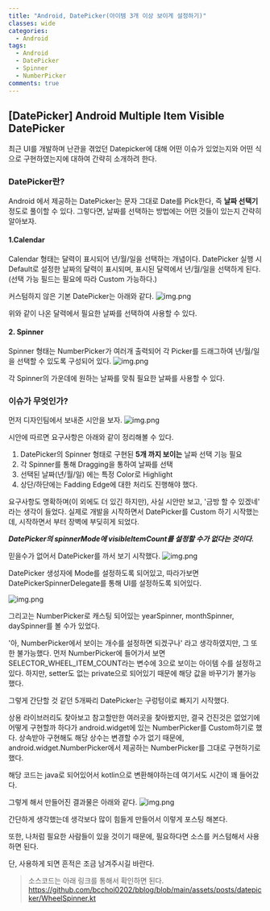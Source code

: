 ```yaml
---
title: "Android, DatePicker(아이템 3개 이상 보이게 설정하기)"
classes: wide
categories:
  - Android
tags:
  - Android
  - DatePicker
  - Spinner
  - NumberPicker
comments: true
---
```



## [DatePicker] Android Multiple Item Visible DatePicker 
최근 UI를 개발하며 난관을 겪었던 Datepicker에 대해 어떤 이슈가 있었는지와 어떤 식으로 구현하였는지에 대하여 간략히 소개하려 한다.

### DatePicker란?
Android 에서 제공하는 DatePicker는 문자 그대로 Date를 Pick한다, 즉 **날짜 선택기** 정도로 풀이할 수 있다. 
그렇다면, 날짜를 선택하는 방법에는 어떤 것들이 있는지 간략히 알아보자.

#### 1.Calendar
Calendar 형태는 달력이 표시되어 년/월/일을 선택하는 개념이다. 
DatePicker 실행 시 Default로 설정한 날짜의 달력이 표시되며, 표시된 달력에서 년/월/일을 선택하게 된다.(선택 가능 필드는 필요에 따라 Custom 가능하다.)

커스텀하지 않은 기본 DatePicker는 아래와 같다.
![img.png](https://github.com/bcchoi0202/bblog/blob/main/assets/posts/datepicker/datepicker.png?raw=true)


위와 같이 나온 달력에서 필요한 날짜를 선택하여 사용할 수 있다.

#### 2. Spinner
Spinner 형태는 NumberPicker가 여러개 출력되어 각 Picker를 드래그하여 년/월/일을 선택할 수 있도록 구성되어 있다.
![img.png](https://github.com/bcchoi0202/bblog/blob/main/assets/posts/datepicker/datepicker_spinner.png?raw=true)

각 Spinner의 가운데에 원하는 날짜를 맞춰 필요한 날짜를 사용할 수 있다.

### 이슈가 무엇인가?
먼저 디자인팀에서 보내준 시안을 보자.
![img.png](https://github.com/bcchoi0202/bblog/blob/main/assets/posts/datepicker/damoum_datepicker.png?raw=true)

시안에 따르면 요구사항은 아래와 같이 정리해볼 수 있다. 
1. DatePicker의 Spinner 형태로 구현된 **5개 까지 보이는** 날짜 선택 기능 필요
2. 각 Spinner를 통해 Dragging을 통하여 날짜를 선택
3. 선택된 날짜(년/월/일) 에는 특정 Color로 Highlight
4. 상단/하단에는 Fadding Edge에 대한 처리도 진행해야 했다.

요구사항도 명확하며(이 외에도 더 있긴 하지만), 사실 시안만 보고, '금방 할 수 있겠네' 라는 생각이 들었다.
실제로 개발을 시작하면서 DatePicker를 Custom 하기 시작했는데, 시작하면서 부터 장벽에 부딪히게 되었다.

***DatePicker의 spinnerMode에 visibleItemCount를 설정할 수가 없다는 것이다.***

믿을수가 없어서 DatePicker를 까서 보기 시작했다.
![img.png](https://github.com/bcchoi0202/bblog/blob/main/assets/posts/datepicker/inner_datepicker.png?raw=true)

DatePicker 생성자에 Mode를 설정하도록 되어있고, 따라가보면 DatePickerSpinnerDelegate를 통해 UI를 설정하도록 되어있다.

![img.png](https://github.com/bcchoi0202/bblog/blob/main/assets/posts/datepicker/inner_datepicker_spinner.png?raw=true)

그리고는 NumberPicker로 캐스팅 되어있는 yearSpinner, monthSpinner, daySpinner를 볼 수가 있었다.

'아, NumberPicker에서 보이는 개수를 설정하면 되겠구나' 라고 생각하였지만, 그 또한 불가능했다.
먼저 NumberPicker에 들어가서 보면 SELECTOR_WHEEL_ITEM_COUNT라는 변수에 3으로 보이는 아이템 수를 설정하고 있다.
하지만, setter도 없는 private으로 되어있기 때문에 해당 값을 바꾸기가 불가능했다.

그렇게 간단할 것 같던 5개짜리 DatePicker는 구렁텅이로 빠지기 시작했다. 

상용 라이브러리도 찾아보고 참고할만한 여러곳을 찾아봤지만, 결국 건진것은 없었기에 어떻게 구현할까 하다가 android.widget에 있는 NumberPicker를 Custom하기로 했다.
상속받아 구현해도 해당 상수는 변경할 수가 없기 때문에, android.widget.NumberPicker에서 제공하는 NumberPicker를 그대로 구현하기로 했다.

해당 코드는 java로 되어있어서 kotlin으로 변환해야하는데 여기서도 시간이 꽤 들어갔다. 

그렇게 해서 만들어진 결과물은 아래와 같다.
![img.png](https://github.com/bcchoi0202/bblog/blob/main/assets/posts/datepicker/real_datepicker.png?raw=true)

간단하게 생각했는데 생각보다 많이 힘들게 만들어서 이렇게 포스팅 해본다.

또한, 나처럼 필요한 사람들이 있을 것이기 때문에, 필요하다면 소스를 커스텀해서 사용하면 된다.

단, 사용하게 되면 흔적은 조금 남겨주시길 바란다.

> 소스코드는 아래 링크를 통해서 확인하면 된다.
> https://github.com/bcchoi0202/bblog/blob/main/assets/posts/datepicker/WheelSpinner.kt
